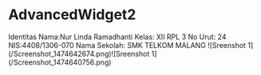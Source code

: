 # AdvancedWidget2
Identitas
Nama:Nur Linda Ramadhanti 
Kelas: XII RPL 3 
No Urut: 24 
NIS:4408/1306-070
Nama Sekolah: SMK TELKOM MALANG
![Sreenshot 1] (/Screenshot_1474642674.png)![Sreenshot 1] (/Screenshot_1474640756.png)

